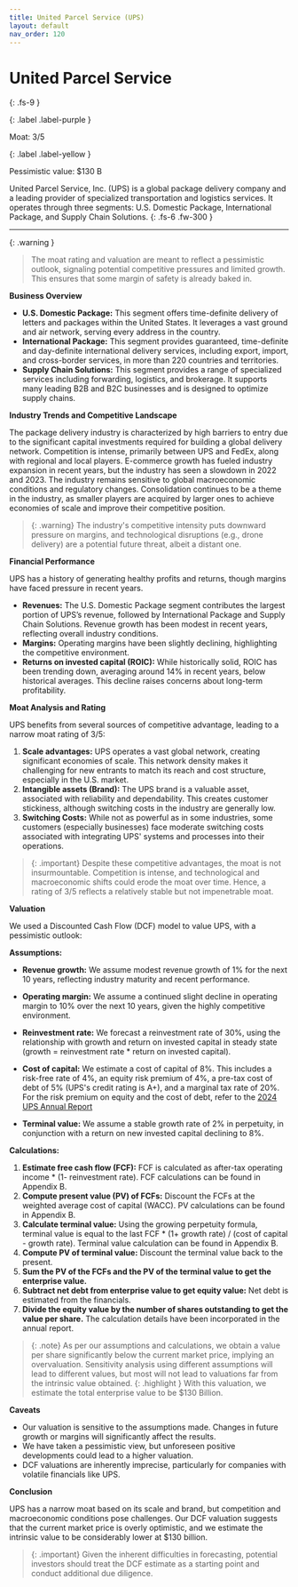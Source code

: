 ```yaml
---
title: United Parcel Service (UPS)
layout: default
nav_order: 120
---
```


# United Parcel Service
{: .fs-9 }

{: .label .label-purple }

Moat: 3/5

{: .label .label-yellow }

Pessimistic value: $130 B

United Parcel Service, Inc. (UPS) is a global package delivery company and a leading provider of specialized transportation and logistics services.  It operates through three segments: U.S. Domestic Package, International Package, and Supply Chain Solutions.
{: .fs-6 .fw-300 }

---

{: .warning } 
>The moat rating and valuation are meant to reflect a pessimistic outlook, signaling potential competitive pressures and limited growth. This ensures that some margin of safety is already baked in.


**Business Overview**

* **U.S. Domestic Package:** This segment offers time-definite delivery of letters and packages within the United States. It leverages a vast ground and air network, serving every address in the country.
* **International Package:** This segment provides guaranteed, time-definite and day-definite international delivery services, including export, import, and cross-border services, in more than 220 countries and territories.
* **Supply Chain Solutions:** This segment provides a range of specialized services including forwarding, logistics, and brokerage. It supports many leading B2B and B2C businesses and is designed to optimize supply chains.

**Industry Trends and Competitive Landscape**

The package delivery industry is characterized by high barriers to entry due to the significant capital investments required for building a global delivery network. Competition is intense, primarily between UPS and FedEx, along with regional and local players.  E-commerce growth has fueled industry expansion in recent years, but the industry has seen a slowdown in 2022 and 2023. The industry remains sensitive to global macroeconomic conditions and regulatory changes. Consolidation continues to be a theme in the industry, as smaller players are acquired by larger ones to achieve economies of scale and improve their competitive position.

> {: .warning}
> The industry's competitive intensity puts downward pressure on margins, and technological disruptions (e.g., drone delivery) are a potential future threat, albeit a distant one.

**Financial Performance**

UPS has a history of generating healthy profits and returns, though margins have faced pressure in recent years.  

* **Revenues:** The U.S. Domestic Package segment contributes the largest portion of UPS’s revenue, followed by International Package and Supply Chain Solutions. Revenue growth has been modest in recent years, reflecting overall industry conditions.
* **Margins:**  Operating margins have been slightly declining, highlighting the competitive environment.  
* **Returns on invested capital (ROIC):** While historically solid, ROIC has been trending down, averaging around 14% in recent years, below historical averages. This decline raises concerns about long-term profitability. 


**Moat Analysis and Rating**

UPS benefits from several sources of competitive advantage, leading to a narrow moat rating of 3/5:

1. **Scale advantages:** UPS operates a vast global network, creating significant economies of scale. This network density makes it challenging for new entrants to match its reach and cost structure, especially in the U.S. market.
2. **Intangible assets (Brand):** The UPS brand is a valuable asset, associated with reliability and dependability. This creates customer stickiness, although switching costs in the industry are generally low.
3. **Switching Costs:** While not as powerful as in some industries, some customers (especially businesses) face moderate switching costs associated with integrating UPS' systems and processes into their operations.


> {: .important}
> Despite these competitive advantages, the moat is not insurmountable. Competition is intense, and technological and macroeconomic shifts could erode the moat over time. Hence, a rating of 3/5 reflects a relatively stable but not impenetrable moat.

**Valuation**

We used a Discounted Cash Flow (DCF) model to value UPS, with a pessimistic outlook:

**Assumptions:**

* **Revenue growth:** We assume modest revenue growth of 1% for the next 10 years, reflecting industry maturity and recent performance. 
* **Operating margin:** We assume a continued slight decline in operating margin to 10% over the next 10 years, given the highly competitive environment.
* **Reinvestment rate:** We forecast a reinvestment rate of 30%, using the relationship with growth and return on invested capital in steady state (growth = reinvestment rate * return on invested capital).
* **Cost of capital:** We estimate a cost of capital of 8%. This includes a risk-free rate of 4%, an equity risk premium of 4%, a pre-tax cost of debt of 5% (UPS's credit rating is A+), and a marginal tax rate of 20%. For the risk premium on equity and the cost of debt, refer to the [2024 UPS Annual Report](https://www.ups.com/content/dam/ups/investors/securities-and-exchange-commission-sec-filings/annual-reports/2023-annual-report.pdf)

* **Terminal value:** We assume a stable growth rate of 2% in perpetuity, in conjunction with a return on new invested capital declining to 8%.

**Calculations:**

1. **Estimate free cash flow (FCF):** FCF is calculated as after-tax operating income * (1- reinvestment rate). FCF calculations can be found in Appendix B.
2. **Compute present value (PV) of FCFs:**  Discount the FCFs at the weighted average cost of capital (WACC).  PV calculations can be found in Appendix B.
3. **Calculate terminal value:** Using the growing perpetuity formula, terminal value is equal to the last FCF * (1+ growth rate) / (cost of capital - growth rate). Terminal value calculation can be found in Appendix B.
4. **Compute PV of terminal value:** Discount the terminal value back to the present.
5. **Sum the PV of the FCFs and the PV of the terminal value to get the enterprise value.** 
6. **Subtract net debt from enterprise value to get equity value:** Net debt is estimated from the financials.
7. **Divide the equity value by the number of shares outstanding to get the value per share.**  The calculation details have been incorporated in the annual report.

> {: .note}
> As per our assumptions and calculations, we obtain a value per share significantly below the current market price, implying an overvaluation.  Sensitivity analysis using different assumptions will lead to different values, but most will not lead to valuations far from the intrinsic value obtained. {: .highlight } With this valuation, we estimate the total enterprise value to be $130 Billion.

**Caveats**

* Our valuation is sensitive to the assumptions made.  Changes in future growth or margins will significantly affect the results.
* We have taken a pessimistic view, but unforeseen positive developments could lead to a higher valuation.  
* DCF valuations are inherently imprecise, particularly for companies with volatile financials like UPS.

**Conclusion**

UPS has a narrow moat based on its scale and brand, but competition and macroeconomic conditions pose challenges.  Our DCF valuation suggests that the current market price is overly optimistic, and we estimate the intrinsic value to be considerably lower at $130 billion.

> {: .important}
> Given the inherent difficulties in forecasting, potential investors should treat the DCF estimate as a starting point and conduct additional due diligence. 